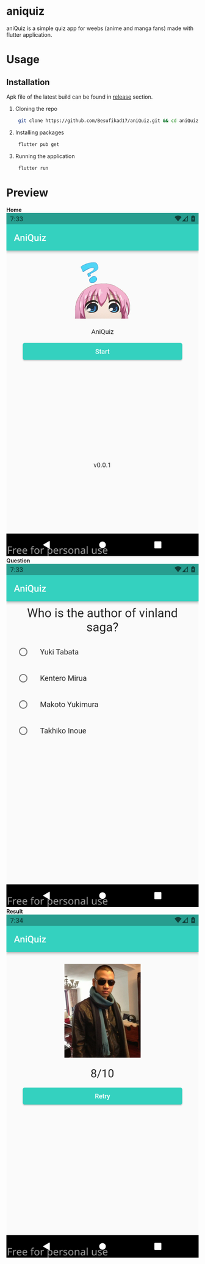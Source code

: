 # aniquiz

 aniQuiz is a simple quiz app for weebs (anime and manga fans) made with flutter application.

# Usage 

## Installation

  Apk file of the latest build can be found in [release](https://github.com/Besufikad17/aniQuiz/releases/tag/v0.0.1) section.

1. Cloning the repo

   ```bash
    git clone https://github.com/Besufikad17/aniQuiz.git && cd aniQuiz
   ```
2. Installing packages

   ```bash
    flutter pub get
   ```
3. Running the application

   ```bash
    flutter run
   ```
# Preview

   **Home**
   <img src="assets/images/screenshots/screenshot-2023-04-27_10.33.44.591.png">
   **Question**
   <img src="assets/images/screenshots/screenshot-2023-04-27_10.33.50.339.png">
   **Result**
   <img src="assets/images/screenshots/screenshot-2023-04-27_10.34.04.578.png">